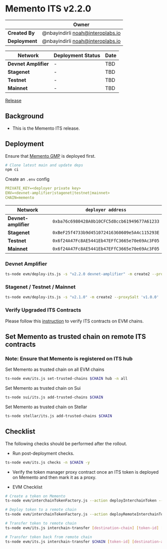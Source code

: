 # Memento ITS v2.2.0

|                | **Owner**                                 |
| -------------- | ----------------------------------------- |
| **Created By** | @nbayindirli <noah@interoplabs.io> |
| **Deployment** | @nbayindirli <noah@interoplabs.io> |

| **Network**          | **Deployment Status** | **Date**   |
| -------------------- | --------------------- | ---------- |
| **Devnet Amplifier** | -                     | TBD        |
| **Stagenet**         | -                     | TBD        |
| **Testnet**          | -                     | TBD        |
| **Mainnet**          | -                     | TBD        |

[Release](https://github.com/axelarnetwork/interchain-token-service/releases/tag/v2.2.0)

## Background

- This is the Memento ITS release.

## Deployment

Ensure that [Memento GMP](../evm/2025-09-Memento-GMP-v6.0.6.md) is deployed first.

```bash
# Clone latest main and update deps
npm ci
```

Create an `.env` config

```yaml
PRIVATE_KEY=<deployer private key>
ENV=<devnet-amplifier|stagenet|testnet|mainnet>
CHAIN=memento
```

| Network              | `deployer address`                           |
| -------------------- | -------------------------------------------- |
| **Devnet-amplifier** | `0xba76c6980428A0b10CFC5d8ccb61949677A61233` |
| **Stagenet**         | `0xBeF25f4733b9d451072416360609e5A4c115293E` |
| **Testnet**          | `0x6f24A47Fc8AE5441Eb47EFfC3665e70e69Ac3F05` |
| **Mainnet**          | `0x6f24A47Fc8AE5441Eb47EFfC3665e70e69Ac3F05` |

### Devnet Amplifier

```bash
ts-node evm/deploy-its.js -s "v2.2.0 devnet-amplifier" -m create2 --proxySalt 'v1.0.0 devnet-amplifier'
```

### Stagenet / Testnet / Mainnet

```bash
ts-node evm/deploy-its.js -s "v2.1.0" -m create2 --proxySalt 'v1.0.0'
```

### Verify Upgraded ITS Contracts

Please follow this [instruction](https://github.com/axelarnetwork/axelar-contract-deployments/tree/main/evm#contract-verification) to verify ITS contracts on EVM chains.

## Set Memento as trusted chain on remote ITS contracts

### Note: Ensure that Memento is registered on ITS hub

Set Memento as trusted chain on all EVM chains

```bash
ts-node evm/its.js set-trusted-chains $CHAIN hub -n all
```

Set Memento as trusted chain on Sui

```bash
ts-node sui/its.js add-trusted-chains $CHAIN
```

Set Memento as trusted chain on Stellar

```bash
ts-node stellar/its.js add-trusted-chains $CHAIN
```

## Checklist

The following checks should be performed after the rollout.

- Run post-deployment checks.

```bash
ts-node evm/its.js checks -n $CHAIN -y
```

- Verify the token manager proxy contract once an ITS token is deployed on Memento and then mark it as a proxy.

- EVM Checklist

```bash
# Create a token on Memento
ts-node evm/interchainTokenFactory.js --action deployInterchainToken --minter [minter-address] --name "test" --symbol "TST" --decimals 6 --initialSupply 10000 --salt "salt1234" -n $CHAIN

# Deploy token to a remote chain
ts-node evm/interchainTokenFactory.js --action deployRemoteInterchainToken --destinationChain [destination-chain] --salt "salt1234" --gasValue [gas-value] -y -n $CHAIN

# Transfer token to remote chain
ts-node evm/its.js interchain-transfer [destination-chain] [token-id] [recipient] 1 --gasValue [gas-value] -n $CHAIN

# Transfer token back from remote chain
ts-node evm/its.js interchain-transfer $CHAIN [token-id] [destination-address] 1 --gasValue [gas-value] -n [destination-chain]
```
